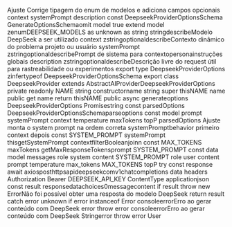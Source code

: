  Ajuste Corrige tipagem do enum de modelos e adiciona campos opcionais context systemPrompt description
const DeepseekProviderOptionsSchema  GenerateOptionsSchemaomit
model true
extend
model zenumDEEPSEEK_MODELS as unknown as string stringdescribeModelo DeepSeek a ser utilizado
context zstringoptionaldescribeContexto dinâmico do problema projeto ou usuário
systemPrompt zstringoptionaldescribePrompt de sistema para contextopersonainstruções globais
description zstringoptionaldescribeDescrição livre do request útil para rastreabilidade ou experimentos
export type DeepseekProviderOptions  zinfertypeof DeepseekProviderOptionsSchema
export class DeepseekProvider extends AbstractAIProviderDeepseekProviderOptions 
private readonly NAME string
constructorname string 
super
thisNAME  name
public get name 
return thisNAME
public async generateoptions DeepseekProviderOptions Promisestring 
const parsedOptions  DeepseekProviderOptionsSchemaparseoptions
const  model prompt systemPrompt context temperature maxTokens topP   parsedOptions
 Ajuste monta o system prompt na ordem correta systemPromptbehavior primeiro context depois
const SYSTEM_PROMPT  systemPrompt  thisgetSystemPrompt contextfilterBooleanjoinn
const MAX_TOKENS  maxTokens  getMaxResponseTokensprompt SYSTEM_PROMPT
const data  
model
messages 
 role system content SYSTEM_PROMPT 
 role user content prompt 
temperature
max_tokens MAX_TOKENS
topP
try 
const response  await axiosposthttpsapideepseekcomv1chatcompletions data 
headers 
Authorization Bearer DEEPSEEK_API_KEY
ContentType applicationjson
const result  responsedatachoices0messagecontent
if result 
throw new ErrorNão foi possível obter uma resposta do modelo DeepSeek
return result
 catch error unknown 
if error instanceof Error 
consoleerrorErro ao gerar conteúdo com DeepSeek error
throw error
consoleerrorErro ao gerar conteúdo com DeepSeek Stringerror
throw error
User